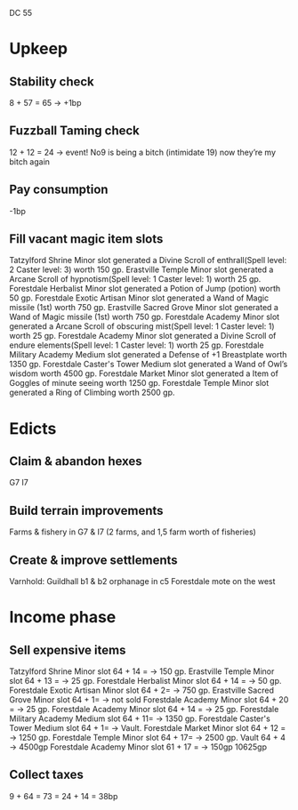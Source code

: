 DC 55
# Upkeep
## Stability check
8 + 57 = 65 → +1bp
## Fuzzball Taming check
12 + 12 = 24 → event! No9 is being a bitch (intimidate 19) now they’re my bitch again
## Pay consumption
-1bp
## Fill vacant magic item slots
Tatzylford Shrine Minor slot generated a Divine Scroll of enthrall(Spell level: 2 Caster level: 3) worth 150 gp.
Erastville Temple Minor slot generated a Arcane Scroll of hypnotism(Spell level: 1 Caster level: 1) worth 25 gp.
Forestdale Herbalist Minor slot generated a Potion of Jump (potion) worth 50 gp.
Forestdale Exotic Artisan Minor slot generated a Wand of Magic missile (1st) worth 750 gp.
Erastville Sacred Grove Minor slot generated a Wand of Magic missile (1st) worth 750 gp.
Forestdale Academy Minor slot generated a Arcane Scroll of obscuring mist(Spell level: 1 Caster level: 1) worth 25 gp.
Forestdale Academy Minor slot generated a Divine Scroll of endure elements(Spell level: 1 Caster level: 1) worth 25 gp.
Forestdale Military Academy Medium slot generated a Defense of +1 Breastplate worth 1350 gp.
Forestdale Caster's Tower Medium slot generated a Wand of Owl’s wisdom worth 4500 gp.
Forestdale Market Minor slot generated a Item of Goggles of minute seeing worth 1250 gp.
Forestdale Temple Minor slot generated a Ring of Climbing worth 2500 gp.
# Edicts
## Claim & abandon hexes
G7 I7
## Build terrain improvements
Farms & fishery in G7 & I7 (2 farms, and 1,5 farm worth of fisheries)
## Create & improve settlements
Varnhold: Guildhall b1 & b2 orphanage in c5
Forestdale mote on the west
# Income phase
## Sell expensive items
Tatzylford Shrine Minor slot 64 + 14 = → 150 gp.
Erastville Temple Minor slot 64 + 13 = → 25 gp.
Forestdale Herbalist Minor slot 64 + 14 = → 50 gp.
Forestdale Exotic Artisan Minor slot 64 + 2= → 750 gp.
Erastville Sacred Grove Minor slot 64 + 1= → not sold
Forestdale Academy Minor slot 64 + 20 = → 25 gp.
Forestdale Academy Minor slot 64 + 14 = → 25 gp.
Forestdale Military Academy Medium slot 64 + 11= → 1350 gp.
Forestdale Caster's Tower Medium slot 64 + 1= → Vault.
Forestdale Market Minor slot 64 + 12 = → 1250 gp.
Forestdale Temple Minor slot 64 + 17= → 2500 gp.
Vault 64 + 4 → 4500gp
Forestdale Academy Minor slot 61 + 17 = → 150gp
10625gp 
## Collect taxes
9 + 64 = 73 = 24 + 14 = 38bp